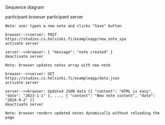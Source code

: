 Sequence diagram

participant browser
participant server

    Note: user types a new note and clicks "Save" button

    browser-->>server: POST https://studies.cs.helsinki.fi/exampleapp/new_note_spa
    activate server

    server-->>browser: { "message": "note created" }
    deactivate server

    Note: browser updates notes array with new note

    browser-->>server: GET https://studies.cs.helsinki.fi/exampleapp/data.json
    activate server

    server-->>browser: Updated JSON data [{ "content": "HTML is easy", "date": "2023-1-1" }, ..., { "content": "New note content", "date": "2024-9-2" }]
    deactivate server

    Note: browser renders updated notes dynamically without reloading the page
